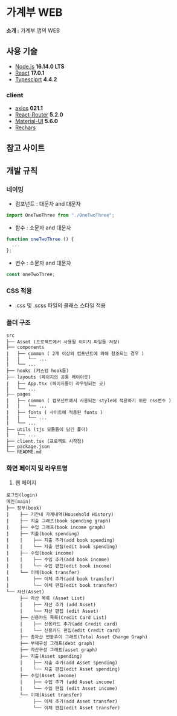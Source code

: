 


# 가계부 WEB

**소개 :** 가계부 앱의 WEB

## 사용 기술
- [Node.js](https://nodejs.org/ko/) **16.14.0 LTS**
- [React](https://ko.reactjs.org/) **17.0.1**
- [Typesciprt](https://www.typescriptlang.org/) **4.4.2**

### client
- [axios](https://www.npmjs.com/package/axios) **021.1**
- [React-Router](https://v5.reactrouter.com/web/guides/quick-start) **5.2.0**
- [Material-UI](https://mui.com/getting-started/templates/) **5.6.0**
- [Rechars](https://recharts.org/en-US)

## 참고 사이트

## 개발 규칙

### 네이밍

- 컴포넌트 : 대문자 and 대문자

```jsx
import OneTwoThree from "./OneTwoThree";
```

- 함수 : 소문자 and 대문자

```jsx
function oneTwoThree () {
  ...
};
```

- 변수 : 소문자 and 대문자

```jsx
const oneTwoThree;
```

### CSS 적용

- .css 및 .scss 파일의 클래스 스타일 적용

### 폴더 구조

```text
src
├── Asset (프로젝트에서 사용될 이미지 파일들 저장)
├── components
|   ├── common ( 2개 이상의 컴포넌트에 의해 참조되는 경우 )
|   |   └── ...
|   └── ... 
├── hooks (커스텀 hook들)
├── layouts (페이지의 공통 레이아웃)
|   ├── App.tsx (페이지들이 라우팅되는 곳)
|   └── ...
├── pages
|   ├── common ( 컴포넌트에서 사용되는 style에 적용하기 위한 css변수 )
|   |   └── ...
|   ├── fonts ( 사이트에 적용된 fonts )
|   |   └── ...
|   └── ...
├── utils (tjs 모듈들이 담긴 폴더)
|   └── ...
├── client.tsx (프로젝트 시작점)
├── package.json
└── README.md
```

### 화면 페이지 및 라우트명
1. 웹 페이지

```text
로그인(login)
메인(main)
├── 장부(book)
|    ├── 기간내 가계내역(Household History)
|    ├── 지출 그래프(book spending graph)
|    ├── 수입 그래프(book income graph)
|    ├── 지출(book spending)
|    |    ├── 지출 추가(add book spending)
|    |    └── 지출 편집(edit book spending)
|    ├── 수입(book income)
|    |    ├── 수입 추가(add book income)
|    |    └── 수입 편집(edit book income)
|    └── 이체(book transfer)
|         ├── 이체 추가(add book transfer)
|         └── 이체 편집(edit book transfer)
└── 자산(Asset)
     ├── 자산 목록 (Asset List)
     |    ├── 자산 추가 (add Asset)
     |    └── 자산 편집 (edit Asset)
     ├── 신용카드 목록(Credit Card List)
     |    ├── 신용카드 추가(add Credit card)
     |    └── 신용카드 편집(edit Credit card)
     ├── 총자산 변동추이 그래프(Total Asset Change Graph)
     ├── 부채구성 그래프(debt graph)
     ├── 자산구성 그래프(asset graph)
     ├── 지출(Asset spending)
     |    ├── 지출 추가(add Asset spending)    
     |    └── 지출 편집(edit Asset spending)
     ├── 수입(Asset income)
     |    ├── 수입 추가 (add Asset income)
     |    └── 수입 편집 (edit Asset income)
     └── 이체(Asset transfer)
          ├── 이체 추가(add Asset transfer)
          └── 이체 편집(edit Asset transfer)
```